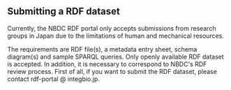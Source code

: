## Submitting a RDF dataset

Currently, the NBDC RDF portal only accepts submissions from research groups in Japan due to the limitations of human and mechanical resources.

The requirements are RDF file(s), a metadata entry sheet, schema diagram(s) and sample SPARQL queries. Only openly available RDF dataset is accepted. In addition, it is necessary to correspond to NBDC's RDF review process. First of all, if you want to submit the RDF dataset, please contact rdf-portal @ integbio.jp.

